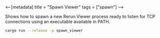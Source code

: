 <--[metadata]
title = "Spawn Viewer"
tags = ["spawn"]
-->


Shows how to spawn a new Rerun Viewer process ready to listen for TCP connections using an executable available in PATH.

```bash
cargo run --release -p spawn_viewer
```
